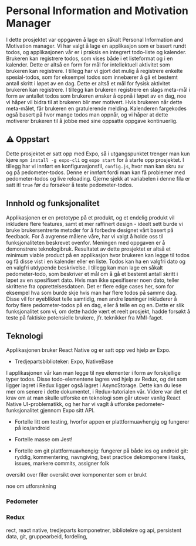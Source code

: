 # Personal Information and Motivation Manager

I dette prosjektet var oppgaven å lage en såkalt Personal Information and Motivation manager. Vi har valgt å lage en applikasjon som er basert rundt todos, og applikasjonen vår er i praksis en integrert todo-liste og kalender. Brukeren kan registrere todos, som vises både i et listeformat og i en kalender. Dette er altså en form for mål for intellektuell aktivitet som brukeren kan registrere. I tillegg har vi gjort det mulig å registrere enkelte spesial-todos, som for eksempel todos som innebærer å gå et bestemt antall skritt i løpet av en dag. Dette er altså et mål for fysisk aktivitet brukeren kan registrere. I tillegg kan brukeren registrere en slags meta-mål i form av antallet todos som brukeren ønsker å oppnå i løpet av en dag, noe vi håper vil bidra til at brukeren blir mer motivert. Hvis brukeren når dette meta-målet, får brukeren en gratulerende melding. Kalenderen fargekodes også basert på hvor mange todos man oppnår, og vi håper at dette motiverer brukeren til å jobbe med sine oppsatte oppgave kontinuerlig.

## :warning: Oppstart

Dette prosjektet er satt opp med Expo, så i utgangspunktet trenger man kun kjøre `npm install -g expo-cli` og `expo start` for å starte opp prosjektet. I tillegg har vi innført en konfigurasjonsfil, `config.js`, hvor man kan skru av og på pedometer-todos. Denne er innført fordi man kan få problemer med pedometer-todos og live reloading. Gjerne sjekk at variabelen i denne fila er satt itl `true` før du forsøker å teste pedometer-todos.

## Innhold og funksjonalitet

Applikasjonen er en prototype på et produkt, og et endelig produkt vil inkludere flere features, samt et mer raffinert design - ideelt sett burde vi bruke brukersentrerte metoder for å forbedre designet vårt basert på feedback. For å avgrense målene våre, har vi valgt å holde oss til funksjonaliteten beskrevet ovenfor. Meningen med oppgaven er å demonstrere teknologibruk. Resultatet av dette prosjektet er altså et minimum viable product på en applikasjon hvor brukeren kan legge til todos og få disse vist i en kalender eller en liste. Todos kan ha en valgfri dato og en valgfri utdypende beskrivelse. I tillegg kan man lage en såkalt pedometer-todo, som beskriver et mål om å gå et bestemt antall skritt i løpet av en spesifisert dato. Hvis man ikke spesifiserer noen dato, teller skrittene fra opprettelsesdatoen. Det er flere edge cases her, som for eksempel hva som burde skje hvis man har flere todos på samme dag. Disse vil for øyeblikket telle samtidig, men andre løsninger inkluderer å forby flere pedometer-todos på en dag, eller å telle en og en. Dette er slik funksjonalitet som vi, om dette hadde vært et reelt prosjekt, hadde forsøkt å teste på faktiske potensielle brukere, jfr. teknikker fra MMI-faget.

## Teknologi

Applikasjonen bruker React Native og er satt opp ved hjelp av Expo.

- Tredjepartsbiblioteker: Expo, NativeBase

I applikasjonen vår kan man legge til nye elementer i form av forskjellige typer todos. Disse todo-elementene lagres ved hjelp av Redux, og det som ligger lagret i Redux ligger også lagret i AsyncStorage. Dette kan du lese mer om senere i dette dokumentet, i Redux-tutorialen vår. Videre var det et krav om at man skulle utforske en teknologi som går utover vanlig React Native UI-problematikk, og her har vi vaglt å utforske pedometer-funksjonalitet gjennom Expo sitt API.

- Fortelle litt om testing, hvorfor appen er plattformuavhengig og fungerer på ios/android
- Fortelle masse om Jest!

- Fortelle om git
  plattformuavhengig: fungerer på både ios og android
  git: ryddig, kommentering, navngiving, best practice
  dekomponere i tasks, issues, markere commits, assigner folk

oversikt over filer
oversikt over komponenter som er brukt

noe om utforsnkning

### Pedometer

### Redux

rect, react native, tredjeparts komponetner, bibliotekre og api, persistent data, git, gruppearbeid, fordeling,
